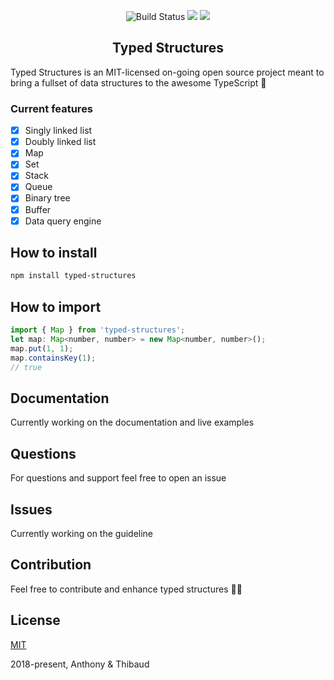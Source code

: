<p align="center">
  <a><img href="https://travis-ci.org/TypedStructures/typed-structures" src="https://travis-ci.org/TypedStructures/typed-structures.svg?branch=master" alt="Build Status"></a>
  <a href="https://codeclimate.com/github/TypedStructures/typed-structures/test_coverage"><img src="https://api.codeclimate.com/v1/badges/f3f520469906412ed5f0/test_coverage" /></a>
 <a href="https://codeclimate.com/github/TypedStructures/typed-structures/maintainability"><img src="https://api.codeclimate.com/v1/badges/f3f520469906412ed5f0/maintainability" /></a>
</p>

<h2 align="center">Typed Structures</h2>

Typed Structures is an MIT-licensed on-going open source project meant to bring a fullset of data structures to the awesome TypeScript 🎉

<h3>Current features</h3>

 - [x] Singly linked list
 - [x] Doubly linked list
 - [x] Map
 - [x] Set
 - [x] Stack
 - [x] Queue
 - [x] Binary tree
 - [x] Buffer
 - [x] Data query engine
 
## How to install
```bash
npm install typed-structures
```
  
## How to import
```javascript
import { Map } from 'typed-structures';
let map: Map<number, number> = new Map<number, number>();
map.put(1, 1);
map.containsKey(1);
// true
```
## Documentation

Currently working on the documentation and live examples

## Questions

For questions and support feel free to open an issue

## Issues

Currently working on the guideline

## Contribution

Feel free to contribute and enhance typed structures 🎉💛

## License

[MIT](http://opensource.org/licenses/MIT)

2018-present, Anthony & Thibaud
 


